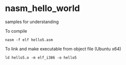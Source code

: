 # nasm_hello_world
samples for understanding

To compile
```
nasm -f elf hello5.asm
```

To link and make executable from object file (Ubuntu x64)
```
ld hello5.o -m elf_i386 -o hello5
```
